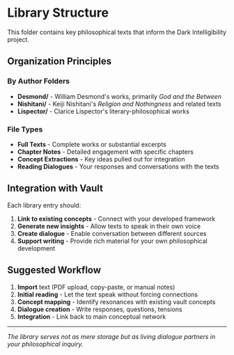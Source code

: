 # Library Structure

This folder contains key philosophical texts that inform the Dark Intelligibility project.

## Organization Principles

### By Author Folders
- **Desmond/** - William Desmond's works, primarily *God and the Between*
- **Nishitani/** - Keiji Nishitani's *Religion and Nothingness* and related texts  
- **Lispector/** - Clarice Lispector's literary-philosophical works

### File Types
- **Full Texts** - Complete works or substantial excerpts
- **Chapter Notes** - Detailed engagement with specific chapters
- **Concept Extractions** - Key ideas pulled out for integration
- **Reading Dialogues** - Your responses and conversations with the texts

## Integration with Vault

Each library entry should:
1. **Link to existing concepts** - Connect with your developed framework
2. **Generate new insights** - Allow texts to speak in their own voice
3. **Create dialogue** - Enable conversation between different sources
4. **Support writing** - Provide rich material for your own philosophical development

## Suggested Workflow

1. **Import** text (PDF upload, copy-paste, or manual notes)
2. **Initial reading** - Let the text speak without forcing connections
3. **Concept mapping** - Identify resonances with existing vault concepts
4. **Dialogue creation** - Write responses, questions, tensions
5. **Integration** - Link back to main conceptual network

---

*The library serves not as mere storage but as living dialogue partners in your philosophical inquiry.*
